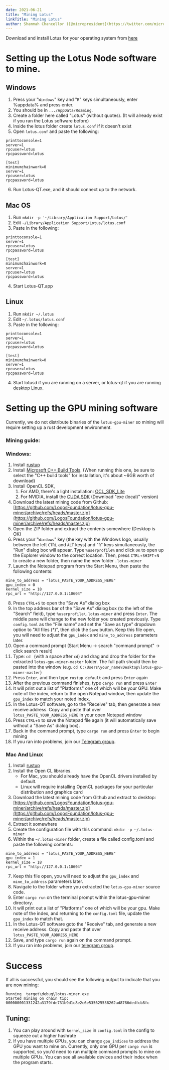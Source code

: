 ```yaml
---
date: 2021-06-21
title: "Mining Lotus"
linkTitle: "Mining Lotus"
author: Shammah Chancellor ([@micropresident](https://twitter.com/micropresident))
---
```


Download and install Lotus for your operating system from [here](https://givelotus.org/software/)

# Setting up the Lotus Node software to mine.

## Windows

1. Press your "`Windows`" key and "`R`" keys simultaneously, enter %appdata% and press enter.
2. You should be in `.../AppData/Roaming`.
3. Create a folder here called "Lotus" (without quotes). (It will already exist if you ran the Lotus software before)
4. Inside the lotus folder create `lotus.conf` if it doesn't exist
5. Open `lotus.conf` and paste the following:
```
printtoconsole=1
server=1
rpcuser=lotus
rpcpassword=lotus

[test]
minimumchainwork=0
server=1
rpcuser=lotus
rpcpassword=lotus
```
6. Run Lotus-QT.exe, and it should connect up to the network.

## Mac OS

1. Run `mkdir -p '~/Library/Application Support/Lotus/'`
2. Edit `~/Library/Application Support/Lotus/lotus.conf`
3. Paste in the following:
```
printtoconsole=1
server=1
rpcuser=lotus
rpcpassword=lotus

[test]
minimumchainwork=0
server=1
rpcuser=lotus
rpcpassword=lotus
```
4. Start Lotus-QT.app

## Linux

1. Run `mkdir ~/.lotus`
2. Edit `~/.lotus/lotus.conf`
3. Paste in the following:
```
printtoconsole=1
server=1
rpcuser=lotus
rpcpassword=lotus

[test]
minimumchainwork=0
server=1
rpcuser=lotus
rpcpassword=lotus
```
4. Start lotusd if you are running on a server, or lotus-qt if you are running desktop Linux.

# Setting up the GPU mining software

Currently, we do not distribute binaries of the `lotus-gpu-miner` so mining will require setting up a rust development environment. 

### Mining guide:

### Windows:

1. Install [rustup](https://rustup.rs/)
2. Install [Microsoft C++ Build Tools](https://visualstudio.microsoft.com/visual-cpp-build-tools/). (When running this one, be sure to select the "C++ build tools" for installation, it's about \~6GB worth of download)
3. Install OpenCL SDK,
    1. For AMD, there's a light installation: [OCL_SDK_Lite](https://github.com/GPUOpen-LibrariesAndSDKs/OCL-SDK/releases/download/1.0/OCL_SDK_Light_AMD.exe)
    2. For NVIDIA, install the [CUDA SDK](https://developer.nvidia.com/cuda-downloads) (Download "exe (local)" version)
4. Download the latest mining code from Github: [https://github.com/LogosFoundation/lotus-gpu-miner/archive/refs/heads/master.zip](https://github.com/LogosFoundation/lotus-gpu-miner/archive/refs/heads/master.zip)
5. Open the ZIP folder and extract the contents somewhere (Desktop is OK)
6. Press your "`Windows`" key (the key with the Windows logo, usually between the left `CTRL` and `ALT` keys) and "`R`" keys simultaneously, the "Run" dialog box will appear. Type `%userprofile%` and click `OK` to open up the Explorer window to the correct location. Then, press `CTRL`+`SHIFT`+`N` to create a new folder, then name the new folder `.lotus-miner`
7. Launch the Notepad program from the Start Menu, then paste the following contents:
```
mine_to_address = "lotus_PASTE_YOUR_ADDRESS_HERE"
gpu_index = 0
kernel_size = 18
rpc_url = "http://127.0.0.1:10604"
```
8. Press `CTRL`+`S` to open the "Save As" dialog box
9. In the top address bar of the "Save As" dialog box (to the left of the "Search" field), type `%userprofile\.lotus-miner` and press `Enter`. The middle pane will change to the new folder you created previously. Type `config.toml` as the "File name" and set the "Save as type" dropdown option to "All files (\*)", then click the `Save` button. Keep this file open, you will need to adjust the `gpu_index` and `mine_to_address` parameters later.
10. Open a command prompt (Start Menu -> search "command prompt" -> click search result)
11. Type: `cd ` (with a space after `cd`) and drag and drop the folder for the extracted `lotus-gpu-miner-master` folder. The full path should then be pasted into the window (e.g. `cd C:\Users\your_name\Desktop\lotus-gpu-miner-master`)
12. Press `Enter`, and then type `rustup default` and press `Enter` again
13. After the previous command finishes, type `cargo run` and press `Enter`
14. It will print out a list of "Platforms" one of which will be your GPU. Make note of the index, return to the open Notepad window, then update the `gpu_index` to match your noted index.
15. In the Lotus-QT software, go to the "Receive" tab, then generate a new receive address. Copy and paste that over `lotus_PASTE_YOUR_ADDRESS_HERE` in your open Notepad window
16. Press `CTRL`+`S` to save the Notepad file again (it will automatically save without a "Save As" dialog box).
17. Back in the command prompt, type `cargo run` and press `Enter` to begin mining
18. If you ran into problems, join our [Telegram group](https://t.me/givelotus).

### Mac And Linux 

1. Install [rustup](https://rustup.rs/)
2. Install the Open CL libraries.
    * For Mac, you should already have the OpenCL drivers installed by default.
    * Linux will require installing OpenCL packages for your particular distribution and graphics card
3. Download the latest mining code from Github and extract to desktop: [https://github.com/LogosFoundation/lotus-gpu-miner/archive/refs/heads/master.zip](https://github.com/LogosFoundation/lotus-gpu-miner/archive/refs/heads/master.zip)
4. Extract it somewhere 
5. Create the configuration file with this command: `mkdir -p ~/.lotus-miner`
6. Within the `~/.lotus-miner` folder, create a file called config.toml and paste the following contents:
```
mine_to_address = "lotus_PASTE_YOUR_ADDRESS_HERE"
gpu_index = 1
kernel_size = 18
rpc_url = "http://127.0.0.1:10604"
```
7. Keep this file open, you will need to adjust the `gpu_index` and `mine_to_address` parameters later.
8. Navigate to the folder where you extracted the `lotus-gpu-miner` source code.
9. Enter `cargo run` on the terminal prompt within the lotus-gpu-miner directory.
10. It will print out a list of "Platforms" one of which will be your gpu. Make note of the index, and returning to the `config.toml` file, update the `gpu_index` to match that.
11. In the Lotus-QT software goto the "Receive" tab, and generate a new receive address. Copy and paste that over `lotus_PASTE_YOUR_ADDRESS_HERE`
12. Save, and type `cargo run` again on the command prompt.
13. If you ran into problems, join our [telegram group](https://t.me/givelotus).

# Success

If all is successful, you should see the following output to indicate that you are now mining:

    Running  target\debug\lotus-miner.exe
    Started mining on chain tip:  000000001331242a3179fde731b9d1c8e2c6e535625538262ad8786dedfcb8fc

## Tuning:

1. You can play around with `kernel_size` in `config.toml` in the config to squeeze out a higher hashrate
2. If you have multiple GPUs, you can change `gpu_indices` to address the GPU you want to mine on. Currently, only one GPU per `cargo run` is supported, so you'd need to run multiple command prompts to  mine on multiple GPUs. You can see all available devices and their index when the program starts.
